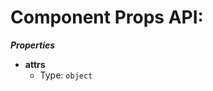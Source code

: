# Component Props API:

**_Properties_**

 - <b id="/properties/attrs">attrs</b>
	 - Type: `object`


